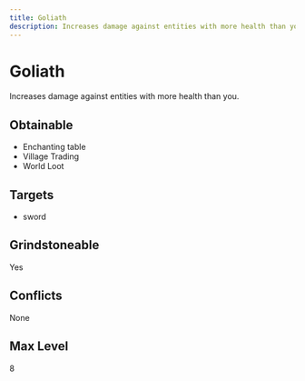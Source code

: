 ```yaml
---
title: Goliath
description: Increases damage against entities with more health than you.
---
```

# Goliath
Increases damage against entities with more health than you.
## Obtainable
- Enchanting table
- Village Trading
- World Loot
## Targets
- sword
## Grindstoneable
Yes
## Conflicts
None
## Max Level
8
